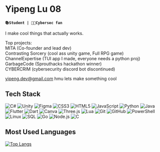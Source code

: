 # Yipeng Lu 08
**`📚Student | 👩‍💻Cybersec fan`**


I make cool things that actually works.

Top projects:  
MITA (Co-founder and lead dev)  
Contrasting Sorcery (cool ass unity game, Full RPG game)  
ChannelExpertise (TUI app I made, everyone needs a python proj)  
GarbageCode (Sprouthacks hackathon winner)  
CYBERCRIM (cybersecurity discord bot discontinued)  


yipeng.dev@gmail.com hmu lets make something cool

## Tech Stack

![C#](https://img.shields.io/badge/-C%23-239120?style=flat-square&logo=c-sharp&logoColor=white)
![Unity](https://img.shields.io/badge/-Unity-000000?style=flat-square&logo=unity&logoColor=white)
![Figma](https://img.shields.io/badge/-Figma-F24E1E?style=flat-square&logo=figma&logoColor=white)
![CSS3](https://img.shields.io/badge/-CSS3-1572B6?style=flat-square&logo=css3&logoColor=white)
![HTML5](https://img.shields.io/badge/-HTML5-E34F26?style=flat-square&logo=html5&logoColor=white)
![JavaScript](https://img.shields.io/badge/-JavaScript-F7DF1E?style=flat-square&logo=javascript&logoColor=black)
![Python](https://img.shields.io/badge/-Python-3776AB?style=flat-square&logo=python&logoColor=white)
![Java](https://img.shields.io/badge/-Java-007396?style=flat-square&logo=java&logoColor=white)
![Flutter](https://img.shields.io/badge/-Flutter-02569B?style=flat-square&logo=flutter&logoColor=white)
![Dart](https://img.shields.io/badge/-Dart-0175C2?style=flat-square&logo=dart&logoColor=white)
![Canva](https://img.shields.io/badge/-Canva-00C4CC?style=flat-square&logo=canva&logoColor=white)
![Three.js](https://img.shields.io/badge/-Three.js-000000?style=flat-square&logo=three.js&logoColor=white)
![Lua](https://img.shields.io/badge/-Lua-2C2D72?style=flat-square&logo=lua&logoColor=white)
![Git](https://img.shields.io/badge/-Git-F05032?style=flat-square&logo=git&logoColor=white)
![GitHub](https://img.shields.io/badge/-GitHub-181717?style=flat-square&logo=github&logoColor=white)
![PowerShell](https://img.shields.io/badge/-PowerShell-2E2E2E?style=flat-square&logo=powershell&logoColor=white)
![Linux](https://img.shields.io/badge/-Linux-FCC624?style=flat-square&logo=linux&logoColor=black)
![SQL](https://img.shields.io/badge/-SQL-00618D?style=flat-square&logo=postgresql&logoColor=white)
![Go](https://img.shields.io/badge/-Go-00ADD8?style=flat-square&logo=go&logoColor=white)
![Node.js](https://img.shields.io/badge/-Node.js-339933?style=flat-square&logo=node.js&logoColor=white)
![C](https://img.shields.io/badge/-C-00599C?style=flat-square&logo=c&logoColor=white)

## Most Used Languages
[![Top Langs](https://github-readme-stats.vercel.app/api/top-langs/?username=anuraghazra&layout=pie&theme=dark)](https://github.com/anuraghazra/github-readme-stats)



